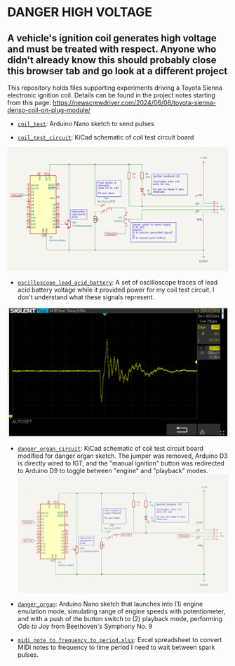 # DANGER HIGH VOLTAGE


## A vehicle's ignition coil generates high voltage and must be treated with respect. Anyone who didn't already know this should probably close this browser tab and go look at a different project


This repository holds files supporting experiments driving a Toyota Sienna
electronic ignition coil. Details can be found in the project notes starting
from this page:
https://newscrewdriver.com/2024/06/08/toyota-sienna-denso-coil-on-plug-module/

* [`coil_test`](./coil_test/): Arduino Nano sketch to send pulses

* [`coil_test_circuit`](./coil_test_circuit/): KiCad schematic of coil test circuit board

![Coil test circuit board](./coil_test_circuit.png)

* [`oscilloscope_lead_acid_battery`](./oscilloscope_lead_acid_battery/): A set
of oscilloscope traces of lead acid battery voltage while it provided power
for my coil test circuit. I don't understand what these signals represent.

![Oscilloscope at 50ns](./oscilloscope_lead_acid_battery/ignition%20coil%20on%20plug%2012V%20power%20draw%20fluctiation%2050ns.png)

* [`danger_organ_circuit`](./danger_organ_circuit/): KiCad schematic of coil
test circuit board modified for danger organ sketch. The jumper was removed,
Arduino D3 is directly wired to IGT, and the "manual ignition" button was
redirected to Arduino D9 to toggle between "engine" and "playback" modes.
![Danger organ circuit schematc](./danger_organ_circuit.png)

* [`danger_organ`](./danger_organ/): Arduino Nano sketch that launches into
(1) engine emulation mode, simulating range of engine speeds with potentiometer,
and with a push of the button switch to (2) playback mode, performing
_Ode to Joy_ from Beethoven's Symphony No. 9

* [`midi note to frequency to period.xlsx`](./midi%20note%20to%20frequency%20to%20period.xlsx):
Excel spreadsheet to convert MIDI notes to frequency to time period I need to
wait between spark pulses.